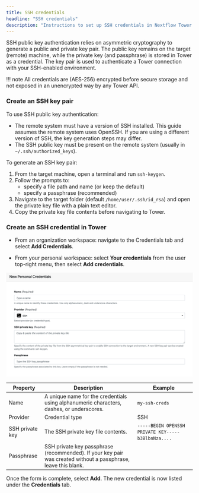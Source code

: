 ```yaml
---
title: SSH credentials
headline: "SSH credentials"
description: "Instructions to set up SSH credentials in Nextflow Tower."
---
```


SSH public key authentication relies on asymmetric cryptography to generate a public and private key pair. The public key remains on the target (remote) machine, while the private key (and passphrase) is stored in Tower as a credential. The key pair is used to authenticate a Tower connection with your SSH-enabled environment.

<!-- prettier-ignore -->
!!! note
    All credentials are (AES-256) encrypted before secure storage and not exposed in an unencrypted way by any Tower API.

### Create an SSH key pair

To use SSH public key authentication:

- The remote system must have a version of SSH installed. This guide assumes the remote system uses OpenSSH. If you are using a different version of SSH, the key generation steps may differ.
- The SSH public key must be present on the remote system (usually in `~/.ssh/authorized_keys`).

To generate an SSH key pair:

1. From the target machine, open a terminal and run `ssh-keygen`.
2. Follow the prompts to:
   - specify a file path and name (or keep the default)
   - specify a passphrase (recommended)
3. Navigate to the target folder (default `/home/user/.ssh/id_rsa`) and open the private key file with a plain text editor.
4. Copy the private key file contents before navigating to Tower.

### Create an SSH credential in Tower

- From an organization workspace: navigate to the Credentials tab and select **Add Credentials**.

- From your personal workspace: select **Your credentials** from the user top-right menu, then select **Add credentials**.

![](_images/ssh_credential.png)

| Property        | Description                                                                                                    | Example                                            |
| --------------- | -------------------------------------------------------------------------------------------------------------- | -------------------------------------------------- |
| Name            | A unique name for the credentials using alphanumeric characters, dashes, or underscores.                        | `my-ssh-creds`                                     |
| Provider        | Credential type                                                                                                | SSH                                                |
| SSH private key | The SSH private key file contents.                                                                             | `-----BEGIN OPENSSH PRIVATE KEY-----b3BlbnNza....` |
| Passphrase      | SSH private key passphrase (recommended). If your key pair was created without a passphrase, leave this blank. |                                                    |

Once the form is complete, select **Add**. The new credential is now listed under the **Credentials** tab.

